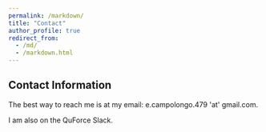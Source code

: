 ```yaml
---
permalink: /markdown/
title: "Contact"
author_profile: true
redirect_from: 
  - /md/
  - /markdown.html
---
```


## Contact Information

The best way to reach me is at my email: e.campolongo.479 'at' gmail.com.


I am also on the QuForce Slack.

